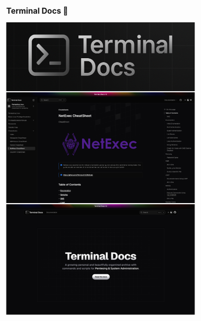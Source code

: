 ## Terminal Docs 💭
![Terminal Docs](/public/banner.png)
![Terminal Docs](/public/prev1.png)
![Terminal Docs](/public/prev2.png)
